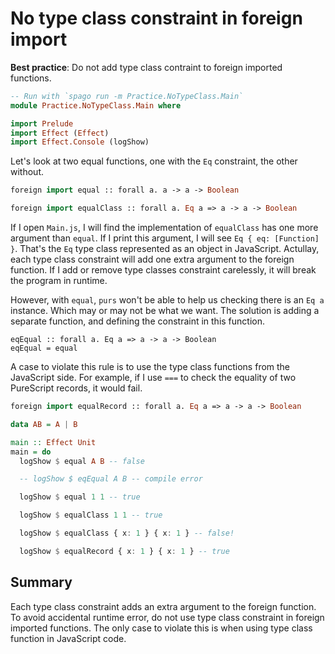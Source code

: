# No type class constraint in foreign import

**Best practice**: Do not add type class contraint to foreign imported functions.

```purescript
-- Run with `spago run -m Practice.NoTypeClass.Main`
module Practice.NoTypeClass.Main where

import Prelude
import Effect (Effect)
import Effect.Console (logShow)
```

Let's look at two equal functions, one with the `Eq` constraint, the other without.

```purescript
foreign import equal :: forall a. a -> a -> Boolean

foreign import equalClass :: forall a. Eq a => a -> a -> Boolean
```

If I open `Main.js`, I will find the implementation of `equalClass` has one more argument than `equal`. If I print this argument, I will see `Eq { eq: [Function] }`. That's the `Eq` type class represented as an object in JavaScript. Actullay, each type class constraint will add one extra argument to the foreign function. If I add or remove type classes constraint carelessly, it will break the program in runtime.

However, with `equal`, `purs` won't be able to help us checking there is an `Eq a` instance. Which may or may not be what we want. The solution is adding a separate function, and defining the constraint in this function.

```
eqEqual :: forall a. Eq a => a -> a -> Boolean
eqEqual = equal
```

A case to violate this rule is to use the type class functions from the JavaScript side. For example, if I use `===` to check the equality of two PureScript records, it would fail.

```purescript
foreign import equalRecord :: forall a. Eq a => a -> a -> Boolean
```

```purescript
data AB = A | B

main :: Effect Unit
main = do
  logShow $ equal A B -- false

  -- logShow $ eqEqual A B -- compile error

  logShow $ equal 1 1 -- true

  logShow $ equalClass 1 1 -- true

  logShow $ equalClass { x: 1 } { x: 1 } -- false!

  logShow $ equalRecord { x: 1 } { x: 1 } -- true
```

## Summary

Each type class constraint adds an extra argument to the foreign function. To avoid accidental runtime error, do not use type class constraint in foreign imported functions. The only case to violate this is when using type class function in JavaScript code.
